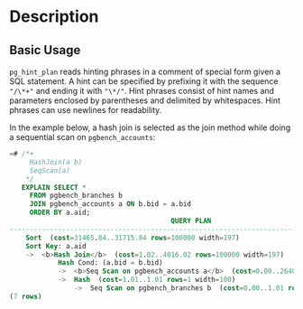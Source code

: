 # Description

## Basic Usage

`pg_hint_plan` reads hinting phrases in a comment of special form given
a SQL statement.  A hint can be specified by prefixing it with the sequence
`"/\*+"` and ending it with `"\*/"`.  Hint phrases consist of hint names
and parameters enclosed by parentheses and delimited by whitespaces.  Hint
phrases can use newlines for readability.

In the example below, a hash join is selected as the join method while
doing a sequential scan on `pgbench_accounts`:

```sql
=# /*+
     HashJoin(a b)
     SeqScan(a)
    */
   EXPLAIN SELECT *
     FROM pgbench_branches b
     JOIN pgbench_accounts a ON b.bid = a.bid
     ORDER BY a.aid;
                                        QUERY PLAN
---------------------------------------------------------------------------------------
    Sort  (cost=31465.84..31715.84 rows=100000 width=197)
    Sort Key: a.aid
    ->  <b>Hash Join</b>  (cost=1.02..4016.02 rows=100000 width=197)
            Hash Cond: (a.bid = b.bid)
            ->  <b>Seq Scan on pgbench_accounts a</b>  (cost=0.00..2640.00 rows=100000 width=97)
            ->  Hash  (cost=1.01..1.01 rows=1 width=100)
                ->  Seq Scan on pgbench_branches b  (cost=0.00..1.01 rows=1 width=100)
(7 rows)
```
